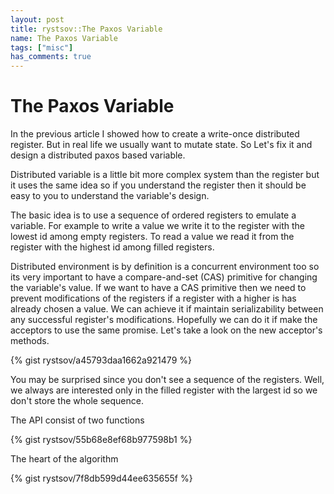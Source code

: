 ```yaml
---
layout: post
title: rystsov::The Paxos Variable
name: The Paxos Variable
tags: ["misc"]
has_comments: true
---
```


<h1>The Paxos Variable</h1>

In the previous article I showed how to create a write-once distributed register. But in real life we usually want to mutate state. So Let's fix it and design a distributed paxos based variable.

Distributed variable is a little bit more complex system than the register but it uses the same idea so if you understand the register then it should be easy to you to understand the variable's design.

The basic idea is to use a sequence of ordered registers to emulate a variable. For example to write a value we write it to the register with the lowest id among empty registers. To read a value we read it from the register with the highest id among filled registers.

Distributed environment is by definition is a concurrent environment too so its very important to have a compare-and-set (CAS) primitive for changing the variable's value. If we want to have a CAS primitive then we need to prevent modifications of the registers if a register with a higher is has already chosen a value. We can achieve it if maintain serializability between any successful register's modifications. Hopefully we can do it if make the acceptors to use the same promise. Let's take a look on the new acceptor's methods.

{% gist rystsov/a45793daa1662a921479 %}

You may be surprised since you don't see a sequence of the registers. Well, we always are interested only in the filled register with the largest id so we don't store the whole sequence.

The API consist of two functions

{% gist rystsov/55b68e8ef68b977598b1 %}

The heart of the algorithm

{% gist rystsov/7f8db599d44ee635655f %}
